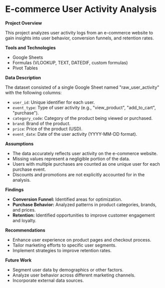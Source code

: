 
# E-commerce User Activity Analysis

**Project Overview**

This project analyzes user activity logs from an e-commerce website to gain insights into user behavior, conversion funnels, and retention rates. 

**Tools and Technologies**
* Google Sheets
* Formulas (VLOOKUP, TEXT, DATEDIF, custom formulas)
* Pivot Tables

**Data Description**

The dataset consisted of a single Google Sheet named "raw_user_activity" with the following columns:

* `user_id`: Unique identifier for each user.
* `event_type`: Type of user activity (e.g., "view_product", "add_to_cart", "purchase").
* `category_code`: Category of the product being viewed or purchased.
* `brand`: Brand of the product.
* `price`: Price of the product (USD).
* `event_date`: Date of the user activity (YYYY-MM-DD format).

**Assumptions**

* The data accurately reflects user activity on the e-commerce website.
* Missing values represent a negligible portion of the data.
* Users with multiple purchases are counted as one unique user for each purchase event.
* Discounts and promotions are not explicitly accounted for in the analysis.

**Findings**
* **Conversion Funnel:** Identified areas for optimization.
* **Purchase Behavior:** Analyzed patterns in product categories, brands, and prices.
* **Retention:** Identified opportunities to improve customer engagement and loyalty.

**Recommendations**
* Enhance user experience on product pages and checkout process.
* Tailor marketing efforts to specific user segments.
* Implement strategies to improve retention rates.

**Future Work**
* Segment user data by demographics or other factors.
* Analyze user behavior across different marketing channels.
* Incorporate external data sources.
